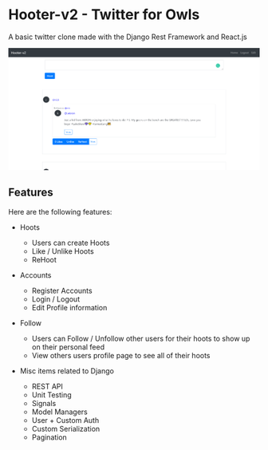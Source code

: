 # Hooter-v2 - Twitter for Owls

A basic twitter clone made with the Django Rest Framework and React.js

![Alt text](demo/demo.PNG)

## Features
Here are the following features:
* Hoots
  * Users can create Hoots
  * Like / Unlike Hoots
  * ReHoot
 
* Accounts
  * Register Accounts
  * Login / Logout
  * Edit Profile information  

* Follow
  * Users can Follow / Unfollow other users for their hoots to show up on their personal feed
  * View others users profile page to see all of their hoots
  
* Misc items related to Django
  * REST API
  * Unit Testing
  * Signals
  * Model Managers
  * User + Custom Auth
  * Custom Serialization
  * Pagination
